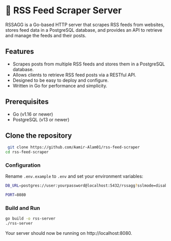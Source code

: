# 🚀 RSS Feed Scraper Server

RSSAGG is a Go-based HTTP server that scrapes RSS feeds from websites, stores feed data in a PostgreSQL database, and provides an API to retrieve and manage the feeds and their posts.

## Features

- Scrapes posts from multiple RSS feeds and stores them in a PostgreSQL database.
- Allows clients to retrieve RSS feed posts via a RESTful API.
- Designed to be easy to deploy and configure.
- Written in Go for performance and simplicity.

## Prerequisites

- Go (v1.16 or newer)
- PostgreSQL (v13 or newer)

## Clone the repository

``` bash
 git clone https://github.com/Aamir-Alam01/rss-feed-scraper
cd rss-feed-scraper
```

### Configuration

Rename `.env.example` to `.env` and set your environment variables:
```bash
DB_URL=postgres://user:yourpassword@localhost:5432/rssagg?sslmode=disable

PORT=8080
```

### Build and Run
```bash
go build -o rss-server 
./rss-server

```
Your server should now be running on http://localhost:8080.